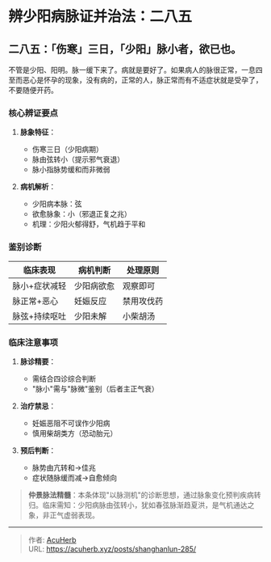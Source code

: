 # 辨少阳病脉证并治法：二八五


## 二八五：「伤寒」三日，「少阳」脉小者，欲已也。

<!--more-->

不管是少阳、阳明。脉一缓下来了。病就是要好了。如果病人的脉很正常，一息四至而恶心是怀孕的现象，没有病的，正常的人，脉正常而有不适症状就是受孕了，不要随便开药。

### 核心辨证要点
1. **脉象特征**：
   - 伤寒三日（少阳病期）
   - 脉由弦转小（提示邪气衰退）
   - 脉小指脉势缓和而非微弱

2. **病机解析**：
   - 少阳病本脉：弦
   - 欲愈脉象：小（邪退正复之兆）
   - 机理：少阳火郁得舒，气机趋于平和

### 鉴别诊断
| 临床表现        | 病机判断        | 处理原则       |
|----------------|----------------|--------------|
| 脉小+症状减轻   | 少阳病欲愈      | 观察即可      |
| 脉正常+恶心     | 妊娠反应        | 禁用攻伐药    |
| 脉弦+持续呕吐   | 少阳未解        | 小柴胡汤      |

### 临床注意事项
1. **脉诊精要**：
   - 需结合四诊综合判断
   - "脉小"需与"脉微"鉴别（后者主正气衰）

2. **治疗禁忌**：
   - 妊娠恶阻不可误作少阳病
   - 慎用柴胡类方（恐动胎元）

3. **预后判断**：
   - 脉势由亢转和→佳兆
   - 症状随脉缓而减→自愈倾向

> **仲景脉法精髓**：本条体现"以脉测机"的诊断思想，通过脉象变化预判疾病转归。临床需知：少阳病脉由弦转小，犹如春弦脉渐趋夏洪，是气机通达之象，非正气虚弱表现。

---

> 作者: [AcuHerb](https://acuherb.xyz)  
> URL: https://acuherb.xyz/posts/shanghanlun-285/  

